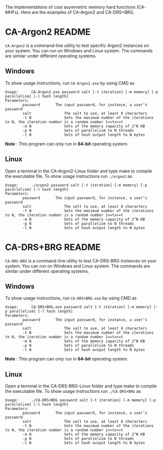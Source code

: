 The implementations of cost asymmetric memory hard functions (CA-MHFs). Here are the examples of CA-Argon2 and CA-DRS+BRG.

# CA-Argon2 README

`CA-Argon2` is a command-line utility to test specific Argon2 instances on your system. You can run on Windows and Linux system. The commands are similar under different operating systems.

## Windows

To show usage instructions, run `CA-Argon2.exe` by using CMD as

```
Usage:      CA-Argon2.exe password salt [-t iteration] [-m memory] [-p parallelism] [-l hash length]
Parameters:
        password	   The input password, for instance, a user’s password
        salt               The salt to use, at least 8 characters
        -t N	           Sets the maximum number of the iterations to N, the iteration number is a random number 1<=tx<=t
        -m N	           Sets of the memory capacity of 2^N KB
        -p N	           Sets of parallelism to N threads 
        -l N 	           Sets of hash output length to N bytes
```

**Note** : This program can only run in **64-bit** operating system.

## Linux

Open a terminal in the CA-Argon2-Linux folder and type make to compile the executable file. To show usage instructions run `./argon2` as

```
Usage:      ./argon2 password salt [-t iteration] [-m memory] [-p parallelism] [-l hash length]
Parameters:
        password	   The input password, for instance, a user’s password
        salt               The salt to use, at least 8 characters
        -t N	           Sets the maximum number of the iterations to N, the iteration number is a random number 1<=tx<=t
        -m N	           Sets of the memory capacity of 2^N KB
        -p N	           Sets of parallelism to N threads 
        -l N 	           Sets of hash output length to N bytes
```

# CA-DRS+BRG README

`CA-DRS-BRG` is a command-line utility to test CA-DRS-BRG instances on your system. You can run on Windows and Linux system. The commands are similar under different operating systems.

## Windows

To show usage instructions, run `CA-DRS+BRG.exe` by using CMD as

```
Usage:      CA-DRS+BRG.exe password salt [-t iteration] [-m memory] [-p parallelism] [-l hash length]
Parameters:
        password	   The input password, for instance, a user’s password
        salt               The salt to use, at least 8 characters
        -t N	           Sets the maximum number of the iterations to N, the iteration number is a random number 1<=tx<=t
        -m N	           Sets of the memory capacity of 2^N KB
        -p N	           Sets of parallelism to N threads 
        -l N 	           Sets of hash output length to N bytes
```

**Note** : This program can only run in **64-bit** operating system.

## Linux

Open a terminal in the CA-DRS-BRG-Linux folder and type make to compile the executable file. To show usage instructions run `./CA-DRS+BRG` as

```
Usage:      ./CA-DRS+BRG password salt [-t iteration] [-m memory] [-p parallelism] [-l hash length]
Parameters:
        password	   The input password, for instance, a user’s password
        salt               The salt to use, at least 8 characters
        -t N	           Sets the maximum number of the iterations to N, the iteration number is a random number 1<=tx<=t
        -m N	           Sets of the memory capacity of 2^N KB
        -p N	           Sets of parallelism to N threads 
        -l N 	           Sets of hash output length to N bytes
```




